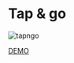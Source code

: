 # Tap & go

![tapngo](https://github.com/TeamHeimdallr/SWF2023_TeamHeimdallr/assets/22542483/b3ca0d16-4ad1-4274-8817-d18883c6f0fa)

[DEMO](https://tapngo.fun/)
